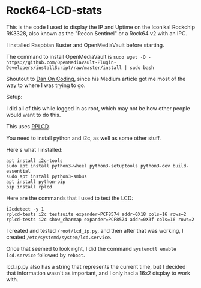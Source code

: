 # Rock64-LCD-stats

This is the code I used to display the IP and Uptime on the Iconikal Rockchip RK3328, also known as the "Recon Sentinel" or a Rock64 v2 with an IPC.

I installed Raspbian Buster and OpenMediaVault before starting.

The command to install OpenMediaVault is `sudo wget -O - https://github.com/OpenMediaVault-Plugin-Developers/installScript/raw/master/install | sudo bash`

Shoutout to [Dan On Coding](https://medium.com/dan-on-coding/raspberrypi-ip-address-lcd-display-d31b496325fb), since his Medium article got me most of the way to where I was trying to go.

Setup:

I did all of this while logged in as root, which may not be how other people would want to do this.

This uses [RPLCD](https://github.com/dbrgn/RPLCD/tree/18f1d793399ba197b8ad2f4226e72e000b067df6).

You need to install python and i2c, as well as some other stuff.

Here's what I installed:

```
apt install i2c-tools
sudo apt install python3-wheel python3-setuptools python3-dev build-essential
sudo apt install python3-smbus
apt install python-pip
pip install rplcd
```

Here are the commands that I used to test the LCD:

```
i2cdetect -y 1
rplcd-tests i2c testsuite expander=PCF8574 addr=0X18 cols=16 rows=2
rplcd-tests i2c show_charmap expander=PCF8574 addr=0X3f cols=16 rows=2
```

I created and tested `/root/lcd_ip.py`, and then after that was working, I created `/etc/systemd/system/lcd.service`.

Once that seemed to look right, I did the command `systemctl enable lcd.service` followed by `reboot`.

lcd_ip.py also has a string that represents the current time, but I decided that information wasn't as important, and I only had a 16x2 display to work with.




